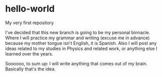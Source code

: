 # hello-world
My very first repository

I've decided that this new branch is going to be my personal binnacle. Where I will practice my grammar and writing (excuse me in advance) because my mother tongue isn't English, it is Spanish. Also I will post any ideas related to my studies in Physics and related work, or anything else I learned over the years.

Soooooo, to sum up: I will write anything that comes out of my brain. Basically that's the idea.
